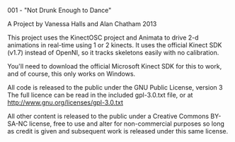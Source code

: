 001 - "Not Drunk Enough to Dance"

A Project by Vanessa Halls and Alan Chatham
2013

This project uses the KinectOSC project and Animata to drive 2-d animations in real-time using 1 or 2 kinects. It uses the official Kinect SDK (v1.7) instead of OpenNI, so it tracks skeletons easily with no calibration.

You'll need to download the official Microsoft Kinect SDK for this to work, and of course, this only works on Windows.

All code is released to the public under the GNU Public License, version 3
The full licence can be read in the included gpl-3.0.txt file, or at
http://www.gnu.org/licenses/gpl-3.0.txt

All other content is released to the public under a
Creative Commons BY-SA-NC license, free to use and alter for non-commercial
purposes so long as credit is given and subsequent work is released under
this same license.